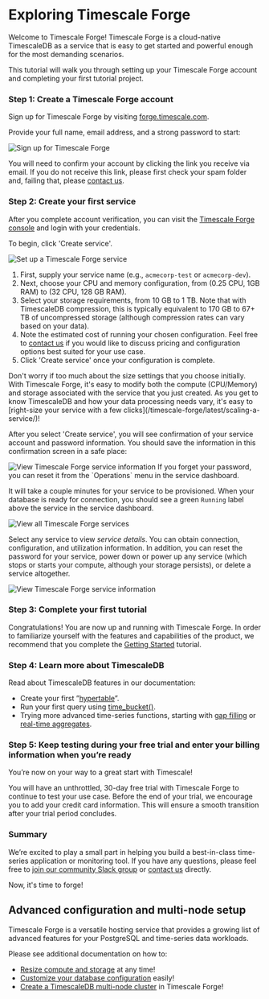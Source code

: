 # Exploring Timescale Forge

Welcome to Timescale Forge! Timescale Forge is a cloud-native TimescaleDB
as a service that is easy to get started and powerful enough for the most
demanding scenarios.

This tutorial will walk you through setting up your Timescale Forge account and
completing your first tutorial project.

### Step 1: Create a Timescale Forge account [](step1-create-account)

Sign up for Timescale Forge by visiting [forge.timescale.com][forge-signup].

Provide your full name, email address, and a strong password to start:

<img class="main-content__illustration" src="https://assets.iobeam.com/images/docs/forge_images/timescale-forge-signup-page.png" alt="Sign up for Timescale Forge"/>

You will need to confirm your account by clicking the link you receive via
email. If you do not receive this link, please first check your spam folder
and, failing that, please [contact us][contact-timescale].

### Step 2: Create your first service [](step2-create-service)

 After you complete account verification, you can visit the
 [Timescale Forge console][forge-console] and login with your credentials.

 To begin, click 'Create service'.

<img class="main-content__illustration" src="https://assets.iobeam.com/images/docs/forge_images/forge_create-db.png" alt="Set up a Timescale Forge service"/>

1. First, supply your service name (e.g., `acmecorp-test` or `acmecorp-dev`).
1. Next, choose your CPU and memory configuration, from (0.25 CPU, 1GB RAM) to
(32 CPU, 128 GB RAM).
1. Select your storage requirements, from 10 GB to 1 TB.  Note that with TimescaleDB
compression, this is typically equivalent to 170 GB to 67+ TB of uncompressed
storage (although compression rates can vary based on your data).
1. Note the estimated cost of running your chosen configuration. Feel free to
[contact us][contact-timescale] if you would like to discuss pricing and
configuration options best suited for your use case.
1. Click 'Create service' once your configuration is complete.

<highlight type="tip">
Don't worry if too much about the size settings that you choose initially. With Timescale Forge,
it's easy to modify both the compute (CPU/Memory) and storage associated with the service
that you just created. As you get to know TimescaleDB and how your data processing needs vary,
it's easy to [right-size your service with a few clicks](/timescale-forge/latest/scaling-a-service/)!
</highlight>

After you select 'Create service', you will see confirmation of your service account and
password information. You should save the information in this confirmation screen in
a safe place:

<img class="main-content__illustration" src="https://assets.iobeam.com/images/docs/forge_images/forge_build-service.png" alt="View Timescale Forge service information"/>

<highlight type="warning">
If you forget your password, you can reset it from the `Operations` menu in the service dashboard.
</highlight>

It will take a couple minutes for your service to be provisioned. When your database is
ready for connection, you should see a green `Running` label above the service in the
service dashboard.

<img class="main-content__illustration" src="https://assets.iobeam.com/images/docs/forge_images/forge_service-dash.png" alt="View all Timescale Forge services"/>

Select any service to view *service details*. You can obtain connection,
configuration, and utilization information. In addition, you can reset the
password for your service, power down or power up any service (which stops
or starts your compute, although your storage persists), or delete
a service altogether.

<img class="main-content__illustration" src="https://assets.iobeam.com/images/docs/forge_images/forge_running-service.png" alt="View Timescale Forge service information"/>

### Step 3: Complete your first tutorial [](step3-tutorial)

Congratulations! You are now up and running with Timescale Forge. In order to
familiarize yourself with the features and capabilities of the product, we
recommend that you complete the [Getting Started][getting-started] tutorial.

### Step 4: Learn more about TimescaleDB

Read about TimescaleDB features in our documentation:

- Create your first ”[hypertable][hypertable-info]”.
- Run your first query using [time_bucket()][time-bucket-info].
- Trying more advanced time-series functions, starting with [gap filling][gap-filling-info] or [real-time aggregates][aggregates-info].

### Step 5: Keep testing during your free trial and enter your billing information when you’re ready

You’re now on your way to a great start with Timescale!

You will have an unthrottled, 30-day free trial with Timescale Forge to
continue to test your use case. Before the end of your trial, we encourage you
to add your credit card information. This will ensure a smooth transition after
your trial period concludes.

### Summary

We’re excited to play a small part in helping you build a best-in-class
time-series application or monitoring tool. If you have any questions, please
feel free to [join our community Slack group][slack-info]
or [contact us][contact-timescale] directly.

Now, it's time to forge!

## Advanced configuration and multi-node setup
Timescale Forge is a versatile hosting service that provides a growing list of
advanced features for your PostgreSQL and time-series data workloads.

Please see additional documentation on how to:
 * [Resize compute and storage][resize] at any time!
 * [Customize your database configuration][configuration] easily!
 * [Create a TimescaleDB multi-node cluster][multi-node] in Timescale Forge!

[forge-signup]: https://forge.timescale.com
[billing-info]: /forge/managing-billing-payments
[slack-info]: https://slack-login.timescale.com
[install-psql]: /timescaledb/:currentVersion:/how-to-guides/connecting/psql/
[getting-started]: /timescaledb/:currentVersion:/getting-started/
[forge-console]: https://console.forge.timescale.com/login
[contact-timescale]: https://www.timescale.com/contact
[hypertable-info]: /timescaledb/:currentVersion:/how-to-guides/hypertables
[time-bucket-info]: /timescaledb/:currentVersion:/how-to-guides/query-data/advanced-analytic-queries#time-bucket
[gap-filling-info]: /timescaledb/:currentVersion:/how-to-guides/query-data/advanced-analytic-queries#gap-filling
[aggregates-info]: /timescaledb/:currentVersion:/getting-started/create-cagg/
[resize]: /scaling-a-service/
[configuration]: /customize-configuration/
[multi-node]: /forge-multi-node/
